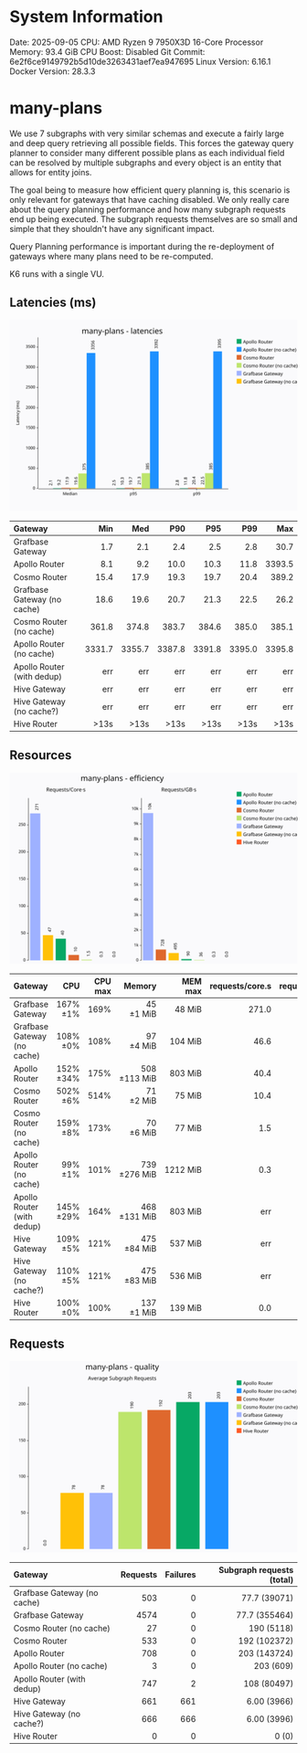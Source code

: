 # System Information

Date: 2025-09-05
CPU: AMD Ryzen 9 7950X3D 16-Core Processor
Memory: 93.4 GiB
CPU Boost: Disabled
Git Commit: 6e2f6ce9149792b5d10de3263431aef7ea947695
Linux Version: 6.16.1
Docker Version: 28.3.3
# many-plans

We use 7 subgraphs with very similar schemas and execute a fairly large and deep query retrieving all possible fields.
This forces the gateway query planner to consider many different possible plans as each individual field can be resolved by multiple
subgraphs and every object is an entity that allows for entity joins.

The goal being to measure how efficient query planning is, this scenario is only relevant for gateways that have caching disabled.
We only really care about the query planning performance and how many subgraph requests end up being executed. The subgraph requests
themselves are so small and simple that they shouldn't have any significant impact.

Query Planning performance is important during the re-deployment of gateways where many plans need to be re-computed.

K6 runs with a single VU.


## Latencies (ms)

![Latency Chart](charts/many-plans-latency.svg)

| Gateway                     |     Min |     Med |     P90 |     P95 |     P99 |     Max |
| :-------------------------- | ------: | ------: | ------: | ------: | ------: | ------: |
| Grafbase Gateway            |     1.7 |     2.1 |     2.4 |     2.5 |     2.8 |    30.7 |
| Apollo Router               |     8.1 |     9.2 |    10.0 |    10.3 |    11.8 |  3393.5 |
| Cosmo Router                |    15.4 |    17.9 |    19.3 |    19.7 |    20.4 |   389.2 |
| Grafbase Gateway (no cache) |    18.6 |    19.6 |    20.7 |    21.3 |    22.5 |    26.2 |
| Cosmo Router (no cache)     |   361.8 |   374.8 |   383.7 |   384.6 |   385.0 |   385.1 |
| Apollo Router (no cache)    |  3331.7 |  3355.7 |  3387.8 |  3391.8 |  3395.0 |  3395.8 |
| Apollo Router (with dedup)  |     err |     err |     err |     err |     err |     err |
| Hive Gateway                |     err |     err |     err |     err |     err |     err |
| Hive Gateway (no cache?)    |     err |     err |     err |     err |     err |     err |
| Hive Router                 |    >13s |    >13s |    >13s |    >13s |    >13s |    >13s |

## Resources

![Efficiency Chart](charts/many-plans-efficiency.svg)

| Gateway                     |          CPU |  CPU max |         Memory |   MEM max |  requests/core.s |  requests/GB.s |
| :-------------------------- | -----------: | -------: | -------------: | --------: | ---------------: | -------------: |
| Grafbase Gateway            |     167% ±1% |     169% |      45 ±1 MiB |    48 MiB |            271.0 |         9729.9 |
| Grafbase Gateway (no cache) |     108% ±0% |     108% |      97 ±4 MiB |   104 MiB |             46.6 |          494.6 |
| Apollo Router               |    152% ±34% |     175% |   508 ±113 MiB |   803 MiB |             40.4 |           90.2 |
| Cosmo Router                |     502% ±6% |     514% |      71 ±2 MiB |    75 MiB |             10.4 |          728.0 |
| Cosmo Router (no cache)     |     159% ±8% |     173% |      70 ±6 MiB |    77 MiB |              1.5 |           35.6 |
| Apollo Router (no cache)    |      99% ±1% |     101% |   739 ±276 MiB |  1212 MiB |              0.3 |            0.3 |
| Apollo Router (with dedup)  |    145% ±29% |     164% |   468 ±131 MiB |   803 MiB |              err |            err |
| Hive Gateway                |     109% ±5% |     121% |    475 ±84 MiB |   537 MiB |              err |            err |
| Hive Gateway (no cache?)    |     110% ±5% |     121% |    475 ±83 MiB |   536 MiB |              err |            err |
| Hive Router                 |     100% ±0% |     100% |     137 ±1 MiB |   139 MiB |              0.0 |            0.0 |

## Requests

![Quality Chart](charts/many-plans-quality.svg)

| Gateway                     | Requests | Failures | Subgraph requests (total) |
| :-------------------------- | -------: | -------: | ------------------------: |
| Grafbase Gateway (no cache) |      503 |        0 |              77.7 (39071) |
| Grafbase Gateway            |     4574 |        0 |             77.7 (355464) |
| Cosmo Router (no cache)     |       27 |        0 |                190 (5118) |
| Cosmo Router                |      533 |        0 |              192 (102372) |
| Apollo Router               |      708 |        0 |              203 (143724) |
| Apollo Router (no cache)    |        3 |        0 |                 203 (609) |
| Apollo Router (with dedup)  |      747 |        2 |               108 (80497) |
| Hive Gateway                |      661 |      661 |               6.00 (3966) |
| Hive Gateway (no cache?)    |      666 |      666 |               6.00 (3996) |
| Hive Router                 |        0 |        0 |                     0 (0) |

